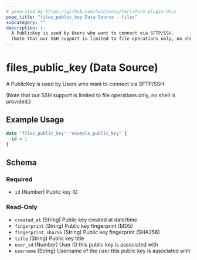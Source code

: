```yaml
---
# generated by https://github.com/hashicorp/terraform-plugin-docs
page_title: "files_public_key Data Source - files"
subcategory: ""
description: |-
  A PublicKey is used by Users who want to connect via SFTP/SSH.
  (Note that our SSH support is limited to file operations only, no shell is provided.)
---
```


# files_public_key (Data Source)

A PublicKey is used by Users who want to connect via SFTP/SSH.

(Note that our SSH support is limited to file operations only, no shell is provided.)

## Example Usage

```terraform
data "files_public_key" "example_public_key" {
  id = 1
}
```

<!-- schema generated by tfplugindocs -->
## Schema

### Required

- `id` (Number) Public key ID

### Read-Only

- `created_at` (String) Public key created at date/time
- `fingerprint` (String) Public key fingerprint (MD5)
- `fingerprint_sha256` (String) Public key fingerprint (SHA256)
- `title` (String) Public key title
- `user_id` (Number) User ID this public key is associated with
- `username` (String) Username of the user this public key is associated with
